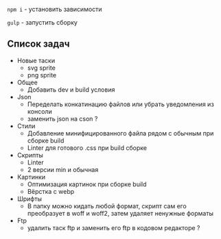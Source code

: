 `npm i` - установить зависимости

`gulp` - запустить сборку


## Список задач

- Новые таски
   - svg sprite
   - png sprite
- Общее
   - Добавить dev и build условия
- Json
   - Переделать конкатинацию файлов или убрать уведомления из консоли
   - заменить json на cson ?
- Стили
   - Добавление минифицированного файла рядом с обычным при сборке build
   - Linter для готового .css при build сборке
- Скрипты
   - Linter
   - 2 версии  min и обычная
- Картинки
   - Оптимизация картинок при сборке build
   - Вёрстка с webp
- Шрифты
   - В папку можно кидать любой формат, скрипт сам его преобразует в woff и woff2, затем удаляет ненужные форматы
- Ftp
   - удалить таск ftp и заменить его ftp в кодовом редакторе ?
